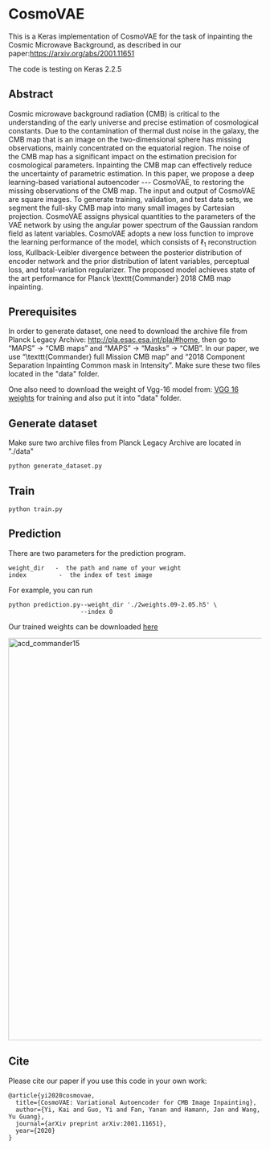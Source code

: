 # CosmoVAE
This is a Keras implementation of CosmoVAE for the task of inpainting the Cosmic Microwave Background, as described in our paper:https://arxiv.org/abs/2001.11651





The code is testing on Keras 2.2.5
## Abstract
Cosmic microwave background radiation (CMB) is critical to the understanding of the early universe and precise estimation of cosmological constants. Due to the contamination of thermal dust noise in the galaxy, the CMB map that is an image on the two-dimensional sphere has missing observations, mainly concentrated on the equatorial region. The noise of the CMB map has a significant impact on the estimation precision for cosmological parameters. Inpainting the CMB map can effectively reduce the uncertainty of parametric estimation. In this paper, we propose a deep learning-based variational autoencoder --- CosmoVAE, to restoring the missing observations of the CMB map. The input and output of CosmoVAE are square images. To generate training, validation, and test data sets, we segment the full-sky CMB map into many small images by Cartesian projection. CosmoVAE assigns physical quantities to the parameters of the VAE network by using the angular power spectrum of the Gaussian random field as latent variables. CosmoVAE adopts a new loss function to improve the learning performance of the model, which consists of $\ell_1$ reconstruction loss, Kullback-Leibler divergence between the posterior distribution of encoder network and the prior distribution of latent variables, perceptual loss, and total-variation regularizer. The proposed model achieves state of the art performance for Planck \texttt{Commander} 2018 CMB map inpainting.
## Prerequisites

In order to generate dataset, one need to download the archive file from Planck Legacy Archive: http://pla.esac.esa.int/pla/#home, then go to “MAPS” -> “CMB maps” and “MAPS” -> “Masks” -> “CMB”.  In our paper, we use “\texttt{Commander}  full Mission CMB map”  and “2018 Component Separation Inpainting Common mask in Intensity”. Make sure these two files located in the "data" folder.

One also need to download the weight of Vgg-16 model from: [VGG 16 weights](https://drive.google.com/open?id=1HOzmKQFljTdKWftEP-kWD7p2paEaeHM0) for training and also put it into "data" folder.

## Generate dataset
Make sure two archive files from Planck Legacy Archive are located in "./data"
```
python generate_dataset.py
```

## Train
```
python train.py
```
## Prediction
There are two parameters for the prediction program.
```
weight_dir   -  the path and name of your weight 
index         -  the index of test image 
```
For example, you can run
```
python prediction.py--weight_dir './2weights.09-2.05.h5' \
                    --index 0
```
Our trained weights can be downloaded [here](https://drive.google.com/file/d/1WEPpDZNWHFt708ssoVervP-xlFr4nQ-j/view?usp=sharing) 

<img src="https://github.com/ykiiiiii/CosmoVAE/blob/master/data/img_2.png" alt="acd_commander15" width="800">


## Cite
Please cite our paper if you use this code in your own work:
```
@article{yi2020cosmovae,
  title={CosmoVAE: Variational Autoencoder for CMB Image Inpainting},
  author={Yi, Kai and Guo, Yi and Fan, Yanan and Hamann, Jan and Wang, Yu Guang},
  journal={arXiv preprint arXiv:2001.11651},
  year={2020}
}
```

